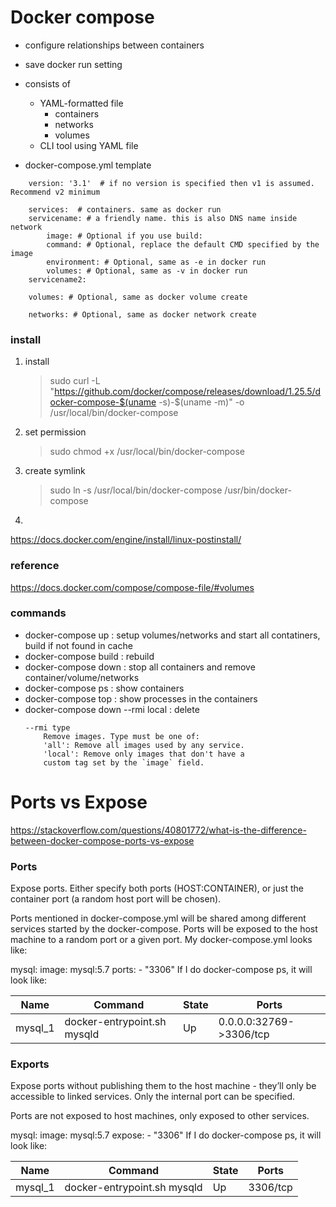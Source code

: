 # Docker compose
- configure relationships between containers
- save docker run setting
- consists of
    - YAML-formatted file
        - containers
        - networks
        - volumes
    - CLI tool using YAML file

- docker-compose.yml template
```
    version: '3.1'  # if no version is specified then v1 is assumed. Recommend v2 minimum

    services:  # containers. same as docker run
    servicename: # a friendly name. this is also DNS name inside network
        image: # Optional if you use build:
        command: # Optional, replace the default CMD specified by the image
        environment: # Optional, same as -e in docker run
        volumes: # Optional, same as -v in docker run
    servicename2:

    volumes: # Optional, same as docker volume create

    networks: # Optional, same as docker network create
```

### install
1. install  
    > sudo curl -L "https://github.com/docker/compose/releases/download/1.25.5/docker-compose-$(uname -s)-$(uname -m)" -o /usr/local/bin/docker-compose

2. set permission  
    > sudo chmod +x /usr/local/bin/docker-compose

3. create symlink   
    > sudo ln -s /usr/local/bin/docker-compose /usr/bin/docker-compose

4. 
https://docs.docker.com/engine/install/linux-postinstall/
### reference  
https://docs.docker.com/compose/compose-file/#volumes

### commands
- docker-compose up : setup volumes/networks and start all contatiners, build if not found in cache
- docker-compose build : rebuild
- docker-compose down : stop all containers and remove container/volume/networks
- docker-compose ps : show containers
- docker-compose top : show processes in the containers
- docker-compose down --rmi local : delete 
    ```
    --rmi type 
        Remove images. Type must be one of:
        'all': Remove all images used by any service.
        'local': Remove only images that don't have a
        custom tag set by the `image` field.
    ```

# Ports vs Expose
https://stackoverflow.com/questions/40801772/what-is-the-difference-between-docker-compose-ports-vs-expose

### Ports
Expose ports. Either specify both ports (HOST:CONTAINER), or just the container port (a random host port will be chosen).

Ports mentioned in docker-compose.yml will be shared among different services started by the docker-compose.
Ports will be exposed to the host machine to a random port or a given port.
My docker-compose.yml looks like:

mysql:
  image: mysql:5.7
  ports:
    - "3306"
If I do docker-compose ps, it will look like:

  |Name|Command|State|Ports|
  |---|---|---|---|
  |mysql_1|docker-entrypoint.sh mysqld|Up|0.0.0.0:32769->3306/tcp|

### Exports
Expose ports without publishing them to the host machine - they’ll only be accessible to linked services. Only the internal port can be specified.

Ports are not exposed to host machines, only exposed to other services.

mysql:
  image: mysql:5.7
  expose:
    - "3306"
If I do docker-compose ps, it will look like:

  |Name|Command|State|Ports|
  |---|---|---|---|
  |mysql_1|docker-entrypoint.sh mysqld|Up|3306/tcp|
